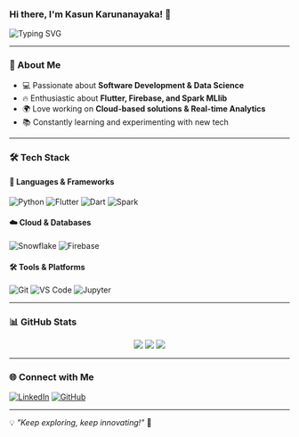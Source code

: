### Hi there, I'm Kasun Karunanayaka! 👋

![Typing SVG](https://readme-typing-svg.herokuapp.com?color=%2336BCF7&size=24&center=true&vCenter=true&width=600&lines=Software+Engineer;Flutter+Developer)

---

### 🚀 About Me
- 💻 Passionate about **Software Development & Data Science**
- 🔥 Enthusiastic about **Flutter, Firebase, and Spark MLlib**
- 🌍 Love working on **Cloud-based solutions & Real-time Analytics**
- 📚 Constantly learning and experimenting with new tech

---

### 🛠️ Tech Stack

#### 🚀 Languages & Frameworks
![Python](https://img.shields.io/badge/Python-3776AB?style=for-the-badge&logo=python&logoColor=white)
![Flutter](https://img.shields.io/badge/Flutter-02569B?style=for-the-badge&logo=flutter&logoColor=white)
![Dart](https://img.shields.io/badge/Dart-0175C2?style=for-the-badge&logo=dart&logoColor=white)
![Spark](https://img.shields.io/badge/Apache%20Spark-E25A1C?style=for-the-badge&logo=apachespark&logoColor=white)

#### ☁️ Cloud & Databases
![Snowflake](https://img.shields.io/badge/Snowflake-29B5E8?style=for-the-badge&logo=snowflake&logoColor=white)
![Firebase](https://img.shields.io/badge/Firebase-FFCA28?style=for-the-badge&logo=firebase&logoColor=black)

#### 🛠 Tools & Platforms
![Git](https://img.shields.io/badge/Git-F05032?style=for-the-badge&logo=git&logoColor=white)
![VS Code](https://img.shields.io/badge/VS%20Code-007ACC?style=for-the-badge&logo=visualstudiocode&logoColor=white)
![Jupyter](https://img.shields.io/badge/Jupyter-F37626?style=for-the-badge&logo=jupyter&logoColor=white)

---

### 📊 GitHub Stats
<div align="center">
  <img src="https://github-readme-streak-stats.herokuapp.com/?user=KasunKarunanayaka&theme=radical"/>
  <img src="https://github-readme-stats.vercel.app/api?username=KasunKarunanayaka&show_icons=true&theme=radical"/>
  <img src="https://github-readme-stats.vercel.app/api/top-langs/?username=KasunKarunanayaka&layout=compact&theme=radical"/>
</div>

---

### 🌐 Connect with Me
[![LinkedIn](https://img.shields.io/badge/LinkedIn-0077B5?style=for-the-badge&logo=linkedin&logoColor=white)](https://linkedin.com/in/kasun-karunanayaka)
[![GitHub](https://img.shields.io/badge/GitHub-181717?style=for-the-badge&logo=github&logoColor=white)](https://github.com/KasunKarunanayaka)

---

💡 *"Keep exploring, keep innovating!"* 🚀
